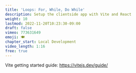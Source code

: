 ```yaml
---
title: 'Loops: For, While, Do While'
description: Setup the clientside app with Vite and React
weight: 10
lastmod: 2022-11-20T10:23:30-09:00
draft: false
vimeo: 773631649
emoji: 🍽
chapter_start: Local Development
video_length: 1:16
free: true
---
```


Vite getting started guide: https://vitejs.dev/guide/
